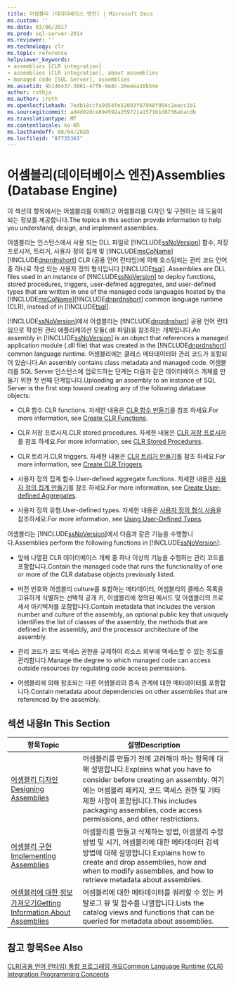 ```yaml
---
title: 어셈블리 (데이터베이스 엔진) | Microsoft Docs
ms.custom: ''
ms.date: 03/06/2017
ms.prod: sql-server-2014
ms.reviewer: ''
ms.technology: clr
ms.topic: reference
helpviewer_keywords:
- assemblies [CLR integration]
- assemblies [CLR integration], about assemblies
- managed code [SQL Server], assemblies
ms.assetid: 4b146437-3061-47f6-9e8c-26eeea10b54e
author: rothja
ms.author: jroth
ms.openlocfilehash: 7edb18ccfa9954fe52093f87948f956c2eacc1b1
ms.sourcegitcommit: ad4d92dce894592a259721a1571b1d8736abacdb
ms.translationtype: MT
ms.contentlocale: ko-KR
ms.lasthandoff: 08/04/2020
ms.locfileid: "87735363"
---
```

# <a name="assemblies-database-engine"></a><span data-ttu-id="ea625-102">어셈블리(데이터베이스 엔진)</span><span class="sxs-lookup"><span data-stu-id="ea625-102">Assemblies (Database Engine)</span></span>
  <span data-ttu-id="ea625-103">이 섹션의 항목에서는 어셈블리를 이해하고 어셈블리를 디자인 및 구현하는 데 도움이 되는 정보를 제공합니다.</span><span class="sxs-lookup"><span data-stu-id="ea625-103">The topics in this section provide information to help you understand, design, and implement assemblies.</span></span>  
  
 <span data-ttu-id="ea625-104">어셈블리는 인스턴스에서 사용 되는 DLL 파일로 [!INCLUDE[ssNoVersion](../../../includes/ssnoversion-md.md)] 함수, 저장 프로시저, 트리거, 사용자 정의 집계 및 [!INCLUDE[msCoName](../../../includes/msconame-md.md)] [!INCLUDE[dnprdnshort](../../../includes/dnprdnshort-md.md)] CLR (공용 언어 런타임)에 의해 호스팅되는 관리 코드 언어 중 하나로 작성 되는 사용자 정의 형식입니다 [!INCLUDE[tsql](../../../includes/tsql-md.md)] .</span><span class="sxs-lookup"><span data-stu-id="ea625-104">Assemblies are DLL files used in an instance of [!INCLUDE[ssNoVersion](../../../includes/ssnoversion-md.md)] to deploy functions, stored procedures, triggers, user-defined aggregates, and user-defined types that are written in one of the managed code languages hosted by the [!INCLUDE[msCoName](../../../includes/msconame-md.md)][!INCLUDE[dnprdnshort](../../../includes/dnprdnshort-md.md)] common language runtime (CLR), instead of in [!INCLUDE[tsql](../../../includes/tsql-md.md)].</span></span>  
  
 <span data-ttu-id="ea625-105">[!INCLUDE[ssNoVersion](../../../includes/ssnoversion-md.md)]에서 어셈블리는 [!INCLUDE[dnprdnshort](../../../includes/dnprdnshort-md.md)] 공용 언어 런타임으로 작성된 관리 애플리케이션 모듈(.dll 파일)을 참조하는 개체입니다.</span><span class="sxs-lookup"><span data-stu-id="ea625-105">An assembly in [!INCLUDE[ssNoVersion](../../../includes/ssnoversion-md.md)] is an object that references a managed application module (.dll file) that was created in the [!INCLUDE[dnprdnshort](../../../includes/dnprdnshort-md.md)] common language runtime.</span></span> <span data-ttu-id="ea625-106">어셈블리에는 클래스 메타데이터와 관리 코드가 포함되어 있습니다.</span><span class="sxs-lookup"><span data-stu-id="ea625-106">An assembly contains class metadata and managed code.</span></span> <span data-ttu-id="ea625-107">어셈블리를 SQL Server 인스턴스에 업로드하는 단계는 다음과 같은 데이터베이스 개체를 만들기 위한 첫 번째 단계입니다.</span><span class="sxs-lookup"><span data-stu-id="ea625-107">Uploading an assembly to an instance of SQL Server is the first step toward creating any of the following database objects:</span></span>  
  
-   <span data-ttu-id="ea625-108">CLR 함수.</span><span class="sxs-lookup"><span data-stu-id="ea625-108">CLR functions.</span></span> <span data-ttu-id="ea625-109">자세한 내용은 [CLR 함수 만들기](../user-defined-functions/create-clr-functions.md)를 참조 하세요.</span><span class="sxs-lookup"><span data-stu-id="ea625-109">For more information, see [Create CLR Functions](../user-defined-functions/create-clr-functions.md).</span></span>  
  
-   <span data-ttu-id="ea625-110">CLR 저장 프로시저.</span><span class="sxs-lookup"><span data-stu-id="ea625-110">CLR stored procedures.</span></span> <span data-ttu-id="ea625-111">자세한 내용은 [CLR 저장 프로시저](../../database-engine/dev-guide/clr-stored-procedures.md)를 참조 하세요.</span><span class="sxs-lookup"><span data-stu-id="ea625-111">For more information, see [CLR Stored Procedures](../../database-engine/dev-guide/clr-stored-procedures.md).</span></span>  
  
-   <span data-ttu-id="ea625-112">CLR 트리거.</span><span class="sxs-lookup"><span data-stu-id="ea625-112">CLR triggers.</span></span> <span data-ttu-id="ea625-113">자세한 내용은 [CLR 트리거 만들기](../triggers/create-clr-triggers.md)를 참조 하세요.</span><span class="sxs-lookup"><span data-stu-id="ea625-113">For more information, see [Create CLR Triggers](../triggers/create-clr-triggers.md).</span></span>  
  
-   <span data-ttu-id="ea625-114">사용자 정의 집계 함수.</span><span class="sxs-lookup"><span data-stu-id="ea625-114">User-defined aggregate functions.</span></span> <span data-ttu-id="ea625-115">자세한 내용은 [사용자 정의 집계 만들기](../user-defined-functions/create-user-defined-aggregates.md)를 참조 하세요.</span><span class="sxs-lookup"><span data-stu-id="ea625-115">For more information, see [Create User-defined Aggregates](../user-defined-functions/create-user-defined-aggregates.md).</span></span>  
  
-   <span data-ttu-id="ea625-116">사용자 정의 유형.</span><span class="sxs-lookup"><span data-stu-id="ea625-116">User-defined types.</span></span> <span data-ttu-id="ea625-117">자세한 내용은 [사용자 정의 형식 사용](../native-client/features/using-user-defined-types.md)을 참조하세요.</span><span class="sxs-lookup"><span data-stu-id="ea625-117">For more information, see [Using User-Defined Types](../native-client/features/using-user-defined-types.md).</span></span>  
  
 <span data-ttu-id="ea625-118">어셈블리는 [!INCLUDE[ssNoVersion](../../../includes/ssnoversion-md.md)]에서 다음과 같은 기능을 수행합니다.</span><span class="sxs-lookup"><span data-stu-id="ea625-118">Assemblies perform the following functions in [!INCLUDE[ssNoVersion](../../../includes/ssnoversion-md.md)]:</span></span>  
  
-   <span data-ttu-id="ea625-119">앞에 나열된 CLR 데이터베이스 개체 중 하나 이상의 기능을 수행하는 관리 코드를 포함합니다.</span><span class="sxs-lookup"><span data-stu-id="ea625-119">Contain the managed code that runs the functionality of one or more of the CLR database objects previously listed.</span></span>  
  
-   <span data-ttu-id="ea625-120">버전 번호와 어셈블리 culture를 포함하는 메타데이터, 어셈블리의 클래스 목록을 고유하게 식별하는 선택적 공개 키, 어셈블리에 정의된 메서드 및 어셈블리의 프로세서 아키텍처를 포함합니다.</span><span class="sxs-lookup"><span data-stu-id="ea625-120">Contain metadata that includes the version number and culture of the assembly, an optional public key that uniquely identifies the list of classes of the assembly, the methods that are defined in the assembly, and the processor architecture of the assembly.</span></span>  
  
-   <span data-ttu-id="ea625-121">관리 코드가 코드 액세스 권한을 규제하여 리소스 외부에 액세스할 수 있는 정도를 관리합니다.</span><span class="sxs-lookup"><span data-stu-id="ea625-121">Manage the degree to which managed code can access outside resources by regulating code access permissions.</span></span>  
  
-   <span data-ttu-id="ea625-122">어셈블리에 의해 참조되는 다른 어셈블리의 종속 관계에 대한 메타데이터를 포함합니다.</span><span class="sxs-lookup"><span data-stu-id="ea625-122">Contain metadata about dependencies on other assemblies that are referenced by the assembly.</span></span>  
  
## <a name="in-this-section"></a><span data-ttu-id="ea625-123">섹션 내용</span><span class="sxs-lookup"><span data-stu-id="ea625-123">In This Section</span></span>  
  
|<span data-ttu-id="ea625-124">항목</span><span class="sxs-lookup"><span data-stu-id="ea625-124">Topic</span></span>|<span data-ttu-id="ea625-125">설명</span><span class="sxs-lookup"><span data-stu-id="ea625-125">Description</span></span>|  
|-----------|-----------------|  
|[<span data-ttu-id="ea625-126">어셈블리 디자인</span><span class="sxs-lookup"><span data-stu-id="ea625-126">Designing Assemblies</span></span>](assemblies-designing.md)|<span data-ttu-id="ea625-127">어셈블리를 만들기 전에 고려해야 하는 항목에 대해 설명합니다.</span><span class="sxs-lookup"><span data-stu-id="ea625-127">Explains what you have to consider before creating an assembly.</span></span> <span data-ttu-id="ea625-128">여기에는 어셈블리 패키지, 코드 액세스 권한 및 기타 제한 사항이 포함됩니다.</span><span class="sxs-lookup"><span data-stu-id="ea625-128">This includes packaging assemblies, code access permissions, and other restrictions.</span></span>|  
|[<span data-ttu-id="ea625-129">어셈블리 구현</span><span class="sxs-lookup"><span data-stu-id="ea625-129">Implementing Assemblies</span></span>](assemblies-implementing.md)|<span data-ttu-id="ea625-130">어셈블리를 만들고 삭제하는 방법, 어셈블리 수정 방법 및 시기, 어셈블리에 대한 메타데이터 검색 방법에 대해 설명합니다.</span><span class="sxs-lookup"><span data-stu-id="ea625-130">Explains how to create and drop assemblies, how and when to modify assemblies, and how to retrieve metadata about assemblies.</span></span>|  
|[<span data-ttu-id="ea625-131">어셈블리에 대한 정보 가져오기</span><span class="sxs-lookup"><span data-stu-id="ea625-131">Getting Information About Assemblies</span></span>](assemblies-getting-information.md)|<span data-ttu-id="ea625-132">어셈블리에 대한 메타데이터를 쿼리할 수 있는 카탈로그 뷰 및 함수를 나열합니다.</span><span class="sxs-lookup"><span data-stu-id="ea625-132">Lists the catalog views and functions that can be queried for metadata about assemblies.</span></span>|  
  
## <a name="see-also"></a><span data-ttu-id="ea625-133">참고 항목</span><span class="sxs-lookup"><span data-stu-id="ea625-133">See Also</span></span>  
 [<span data-ttu-id="ea625-134">CLR&#40;공용 언어 런타임&#41; 통합 프로그래밍 개요</span><span class="sxs-lookup"><span data-stu-id="ea625-134">Common Language Runtime &#40;CLR&#41; Integration Programming Concepts</span></span>](common-language-runtime-clr-integration-programming-concepts.md)  
  
  
